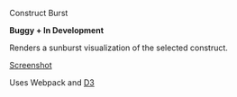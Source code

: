 Construct Burst

**Buggy + In Development**

Renders a sunburst visualization of the selected construct.

[Screenshot](./screenshot.png)

Uses Webpack and [D3](https://d3js.org/)